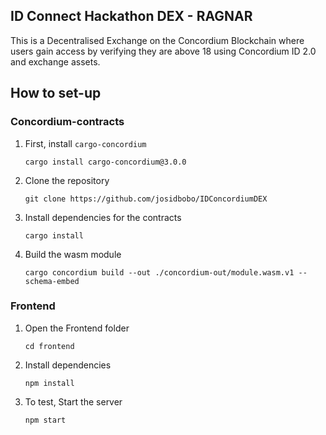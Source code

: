 ## ID Connect Hackathon DEX - RAGNAR
This is a Decentralised Exchange on the Concordium Blockchain where users gain access by verifying they are above 18 using Concordium ID 2.0 and exchange assets.

## How to set-up

### Concordium-contracts

1. First, install `cargo-concordium`
  
       cargo install cargo-concordium@3.0.0
   
3. Clone the repository
   
       git clone https://github.com/josidbobo/IDConcordiumDEX
3. Install dependencies for the contracts
 
       cargo install 
4. Build the wasm module
    
       cargo concordium build --out ./concordium-out/module.wasm.v1 --schema-embed

### Frontend

1. Open the Frontend folder
 
       cd frontend
2. Install dependencies
 
       npm install
3. To test, Start the server
 
       npm start



